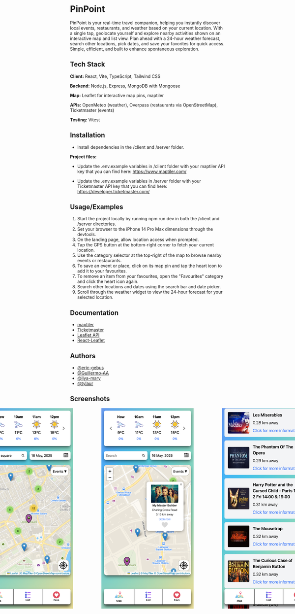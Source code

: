 
# PinPoint

PinPoint is your real-time travel companion, helping you instantly discover local events, restaurants, and weather based on your current location. With a single tap, geolocate yourself and explore nearby activities shown on an interactive map and list view. Plan ahead with a 24-hour weather forecast, search other locations, pick dates, and save your favorites for quick access. Simple, efficient, and built to enhance spontaneous exploration.

## Tech Stack

**Client:** React, Vite, TypeScript, Tailwind CSS

**Backend:** Node.js, Express, MongoDB with Mongoose

**Map:** Leaflet for interactive map pins, maptiler

**APIs:** OpenMeteo (weather), Overpass (restaurants via OpenStreetMap), Ticketmaster (events)

**Testing:** Vitest

## Installation

- Install dependencies in the /client and /server folder.

**Project files:**

- Update the .env.example variables in /client folder with your maptiler API key that you can find here: https://www.maptiler.com/

- Update the .env.example variables in /server folder with your Ticketmaster API key that you can find here: https://developer.ticketmaster.com/


## Usage/Examples

1. Start the project locally by running npm run dev in both the /client and /server directories.
1. Set your browser to the iPhone 14 Pro Max dimensions through the devtools.
1. On the landing page, allow location access when prompted.
1. Tap the GPS button at the bottom-right corner to fetch your current location.
1. Use the category selector at the top-right of the map to browse nearby events or restaurants.
1. To save an event or place, click on its map pin and tap the heart icon to add it to your favourites.
1. To remove an item from your favourites, open the "Favourites" category and click the heart icon again.
1. Search other locations and dates using the search bar and date picker.
1. Scroll through the weather widget to view the 24-hour forecast for your selected location.






## Documentation

- [maptiler](https://www.maptiler.com/)
- [Ticketmaster](https://developer.ticketmaster.com/)
- [Leaflet API](https://leafletjs.com/reference.html)
- [React-Leaflet](https://react-leaflet.js.org/)


## Authors

- [@eric-gebus](https://www.github.com/-eric-gebus)
- [@Guillermo-AA](https://github.com/Guillermo-AA)
- [@liya-mary](https://github.com/liya-mary)
- [@tylaur](https://github.com/tylaur)


## Screenshots

<div style="display: flex; gap: 40px; justify-content: center;">
  <img src="/client/public/screenshots/pinpoint.png?raw=true" width="300" alt="Main View" />
   &nbsp;&nbsp;&nbsp;
  <img src="/client/public/screenshots/pin_view.png?raw=true" width="300" alt="Pin View" />
   &nbsp;&nbsp;&nbsp;
  <img src="/client/public/screenshots/fav_list.png?raw=true" width="300" alt="Favorites List" />
</div>
